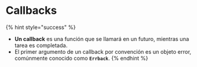 # Callbacks

{% hint style="success" %}
* **Un callback** es una función que se llamará en un futuro, mientras una tarea es completada.
* El primer argumento de un callback por convención es un objeto error, comúnmente conocido como **`Errback`**.
{% endhint %}

